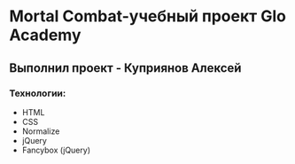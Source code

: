 # Mortal Combat-учебный проект Glo Academy
## Выполнил проект - Куприянов Алексей
### Технологии: 
- HTML
- CSS
- Normalize
- jQuery
- Fancybox (jQuery)
